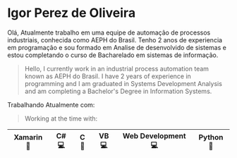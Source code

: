 # Igor Perez de Oliveira

Olá, Atualmente trabalho em uma equipe de automação de processos industriais, conhecida como AEPH do Brasil.
Tenho 2 anos de experiencia em programação e sou formado em Analise de desenvolvido de sistemas e estou completando o curso de Bacharelado em sistemas de informação. 
> Hello, I currently work in an industrial process automation team known as AEPH do Brasil.
I have 2 years of experience in programming and I am graduated in Systems Development Analysis and am completing a Bachelor's Degree in Information Systems.


Trabalhando Atualmente com:
> Working at the time with:

| Xamarin :iphone: | C# :computer: | C :floppy_disk: | VB :computer: | Web Development :computer: | Python :snake:|
|---------|----|---|----|-----------------|--------|
